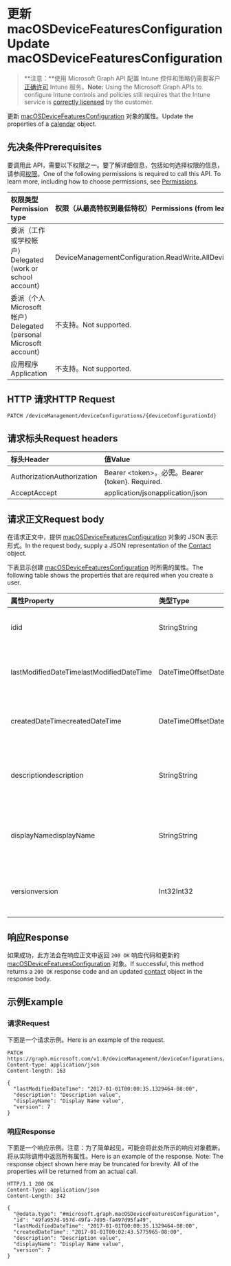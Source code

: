 # <a name="update-macosdevicefeaturesconfiguration"></a><span data-ttu-id="f7cb4-101">更新 macOSDeviceFeaturesConfiguration</span><span class="sxs-lookup"><span data-stu-id="f7cb4-101">Update macOSDeviceFeaturesConfiguration</span></span>

> <span data-ttu-id="f7cb4-102">**注意：**使用 Microsoft Graph API 配置 Intune 控件和策略仍需要客户[正确许可](https://go.microsoft.com/fwlink/?linkid=839381) Intune 服务。</span><span class="sxs-lookup"><span data-stu-id="f7cb4-102">**Note:** Using the Microsoft Graph APIs to configure Intune controls and policies still requires that the Intune service is [correctly licensed](https://go.microsoft.com/fwlink/?linkid=839381) by the customer.</span></span>

<span data-ttu-id="f7cb4-103">更新 [macOSDeviceFeaturesConfiguration](../resources/intune_deviceconfig_macosdevicefeaturesconfiguration.md) 对象的属性。</span><span class="sxs-lookup"><span data-stu-id="f7cb4-103">Update the properties of a [calendar](../resources/intune_deviceconfig_macosdevicefeaturesconfiguration.md) object.</span></span>
## <a name="prerequisites"></a><span data-ttu-id="f7cb4-104">先决条件</span><span class="sxs-lookup"><span data-stu-id="f7cb4-104">Prerequisites</span></span>
<span data-ttu-id="f7cb4-p101">要调用此 API，需要以下权限之一。要了解详细信息，包括如何选择权限的信息，请参阅[权限](../../../concepts/permissions_reference.md)。</span><span class="sxs-lookup"><span data-stu-id="f7cb4-p101">One of the following permissions is required to call this API. To learn more, including how to choose permissions, see [Permissions](../../../concepts/permissions_reference.md).</span></span>

|<span data-ttu-id="f7cb4-107">权限类型</span><span class="sxs-lookup"><span data-stu-id="f7cb4-107">Permission type</span></span>|<span data-ttu-id="f7cb4-108">权限（从最高特权到最低特权）</span><span class="sxs-lookup"><span data-stu-id="f7cb4-108">Permissions (from least to most privileged)</span></span>|
|:---|:---|
|<span data-ttu-id="f7cb4-109">委派（工作或学校帐户）</span><span class="sxs-lookup"><span data-stu-id="f7cb4-109">Delegated (work or school account)</span></span>|<span data-ttu-id="f7cb4-110">DeviceManagementConfiguration.ReadWrite.All</span><span class="sxs-lookup"><span data-stu-id="f7cb4-110">DeviceManagementConfiguration.ReadWrite.All</span></span>|
|<span data-ttu-id="f7cb4-111">委派（个人 Microsoft 帐户）</span><span class="sxs-lookup"><span data-stu-id="f7cb4-111">Delegated (personal Microsoft account)</span></span>|<span data-ttu-id="f7cb4-112">不支持。</span><span class="sxs-lookup"><span data-stu-id="f7cb4-112">Not supported.</span></span>|
|<span data-ttu-id="f7cb4-113">应用程序</span><span class="sxs-lookup"><span data-stu-id="f7cb4-113">Application</span></span>|<span data-ttu-id="f7cb4-114">不支持。</span><span class="sxs-lookup"><span data-stu-id="f7cb4-114">Not supported.</span></span>|

## <a name="http-request"></a><span data-ttu-id="f7cb4-115">HTTP 请求</span><span class="sxs-lookup"><span data-stu-id="f7cb4-115">HTTP Request</span></span>
<!-- {
  "blockType": "ignored"
}
-->
``` http
PATCH /deviceManagement/deviceConfigurations/{deviceConfigurationId}
```

## <a name="request-headers"></a><span data-ttu-id="f7cb4-116">请求标头</span><span class="sxs-lookup"><span data-stu-id="f7cb4-116">Request headers</span></span>
|<span data-ttu-id="f7cb4-117">标头</span><span class="sxs-lookup"><span data-stu-id="f7cb4-117">Header</span></span>|<span data-ttu-id="f7cb4-118">值</span><span class="sxs-lookup"><span data-stu-id="f7cb4-118">Value</span></span>|
|:---|:---|
|<span data-ttu-id="f7cb4-119">Authorization</span><span class="sxs-lookup"><span data-stu-id="f7cb4-119">Authorization</span></span>|<span data-ttu-id="f7cb4-120">Bearer &lt;token&gt;。必需。</span><span class="sxs-lookup"><span data-stu-id="f7cb4-120">Bearer {token}. Required.</span></span>|
|<span data-ttu-id="f7cb4-121">Accept</span><span class="sxs-lookup"><span data-stu-id="f7cb4-121">Accept</span></span>|<span data-ttu-id="f7cb4-122">application/json</span><span class="sxs-lookup"><span data-stu-id="f7cb4-122">application/json</span></span>|

## <a name="request-body"></a><span data-ttu-id="f7cb4-123">请求正文</span><span class="sxs-lookup"><span data-stu-id="f7cb4-123">Request body</span></span>
<span data-ttu-id="f7cb4-124">在请求正文中，提供 [macOSDeviceFeaturesConfiguration](../resources/intune_deviceconfig_macosdevicefeaturesconfiguration.md) 对象的 JSON 表示形式。</span><span class="sxs-lookup"><span data-stu-id="f7cb4-124">In the request body, supply a JSON representation of the [Contact](../resources/intune_deviceconfig_macosdevicefeaturesconfiguration.md) object.</span></span>

<span data-ttu-id="f7cb4-125">下表显示创建 [macOSDeviceFeaturesConfiguration](../resources/intune_deviceconfig_macosdevicefeaturesconfiguration.md) 时所需的属性。</span><span class="sxs-lookup"><span data-stu-id="f7cb4-125">The following table shows the properties that are required when you create a user.</span></span>

|<span data-ttu-id="f7cb4-126">属性</span><span class="sxs-lookup"><span data-stu-id="f7cb4-126">Property</span></span>|<span data-ttu-id="f7cb4-127">类型</span><span class="sxs-lookup"><span data-stu-id="f7cb4-127">Type</span></span>|<span data-ttu-id="f7cb4-128">说明</span><span class="sxs-lookup"><span data-stu-id="f7cb4-128">Description</span></span>|
|:---|:---|:---|
|<span data-ttu-id="f7cb4-129">id</span><span class="sxs-lookup"><span data-stu-id="f7cb4-129">id</span></span>|<span data-ttu-id="f7cb4-130">String</span><span class="sxs-lookup"><span data-stu-id="f7cb4-130">String</span></span>|<span data-ttu-id="f7cb4-131">实体的键。</span><span class="sxs-lookup"><span data-stu-id="f7cb4-131">Key of the setting.</span></span> <span data-ttu-id="f7cb4-132">继承自 [deviceConfiguration](../resources/intune_deviceconfig_deviceconfiguration.md)</span><span class="sxs-lookup"><span data-stu-id="f7cb4-132">Inherited from [deviceConfiguration](../resources/intune_deviceconfig_deviceconfiguration.md)</span></span>|
|<span data-ttu-id="f7cb4-133">lastModifiedDateTime</span><span class="sxs-lookup"><span data-stu-id="f7cb4-133">lastModifiedDateTime</span></span>|<span data-ttu-id="f7cb4-134">DateTimeOffset</span><span class="sxs-lookup"><span data-stu-id="f7cb4-134">DateTimeOffset</span></span>|<span data-ttu-id="f7cb4-135">上次修改对象的日期/时间。</span><span class="sxs-lookup"><span data-stu-id="f7cb4-135">Indicates the date the object was last modified.</span></span> <span data-ttu-id="f7cb4-136">继承自 [deviceConfiguration](../resources/intune_deviceconfig_deviceconfiguration.md)</span><span class="sxs-lookup"><span data-stu-id="f7cb4-136">Inherited from [deviceConfiguration](../resources/intune_deviceconfig_deviceconfiguration.md)</span></span>|
|<span data-ttu-id="f7cb4-137">createdDateTime</span><span class="sxs-lookup"><span data-stu-id="f7cb4-137">createdDateTime</span></span>|<span data-ttu-id="f7cb4-138">DateTimeOffset</span><span class="sxs-lookup"><span data-stu-id="f7cb4-138">DateTimeOffset</span></span>|<span data-ttu-id="f7cb4-139">创建对象的日期/时间。</span><span class="sxs-lookup"><span data-stu-id="f7cb4-139">DateTime the object was created.</span></span> <span data-ttu-id="f7cb4-140">继承自 [deviceConfiguration](../resources/intune_deviceconfig_deviceconfiguration.md)</span><span class="sxs-lookup"><span data-stu-id="f7cb4-140">Inherited from [deviceConfiguration](../resources/intune_deviceconfig_deviceconfiguration.md)</span></span>|
|<span data-ttu-id="f7cb4-141">description</span><span class="sxs-lookup"><span data-stu-id="f7cb4-141">description</span></span>|<span data-ttu-id="f7cb4-142">String</span><span class="sxs-lookup"><span data-stu-id="f7cb4-142">String</span></span>|<span data-ttu-id="f7cb4-143">管理员提供的设备配置的说明。</span><span class="sxs-lookup"><span data-stu-id="f7cb4-143">Admin provided description of the Device Configuration.</span></span> <span data-ttu-id="f7cb4-144">继承自 [deviceConfiguration](../resources/intune_deviceconfig_deviceconfiguration.md)</span><span class="sxs-lookup"><span data-stu-id="f7cb4-144">Inherited from [deviceConfiguration](../resources/intune_deviceconfig_deviceconfiguration.md)</span></span>|
|<span data-ttu-id="f7cb4-145">displayName</span><span class="sxs-lookup"><span data-stu-id="f7cb4-145">displayName</span></span>|<span data-ttu-id="f7cb4-146">String</span><span class="sxs-lookup"><span data-stu-id="f7cb4-146">String</span></span>|<span data-ttu-id="f7cb4-147">管理员提供的设备配置的名称。</span><span class="sxs-lookup"><span data-stu-id="f7cb4-147">Admin provided name of the device configuration.</span></span> <span data-ttu-id="f7cb4-148">继承自 [deviceConfiguration](../resources/intune_deviceconfig_deviceconfiguration.md)</span><span class="sxs-lookup"><span data-stu-id="f7cb4-148">Inherited from [deviceConfiguration](../resources/intune_deviceconfig_deviceconfiguration.md)</span></span>|
|<span data-ttu-id="f7cb4-149">version</span><span class="sxs-lookup"><span data-stu-id="f7cb4-149">version</span></span>|<span data-ttu-id="f7cb4-150">Int32</span><span class="sxs-lookup"><span data-stu-id="f7cb4-150">Int32</span></span>|<span data-ttu-id="f7cb4-151">设备配置的版本。</span><span class="sxs-lookup"><span data-stu-id="f7cb4-151">Version of the device configuration.</span></span> <span data-ttu-id="f7cb4-152">继承自 [deviceConfiguration](../resources/intune_deviceconfig_deviceconfiguration.md)</span><span class="sxs-lookup"><span data-stu-id="f7cb4-152">Inherited from [deviceConfiguration](../resources/intune_deviceconfig_deviceconfiguration.md)</span></span>|



## <a name="response"></a><span data-ttu-id="f7cb4-153">响应</span><span class="sxs-lookup"><span data-stu-id="f7cb4-153">Response</span></span>
<span data-ttu-id="f7cb4-154">如果成功，此方法会在响应正文中返回 `200 OK` 响应代码和更新的 [macOSDeviceFeaturesConfiguration](../resources/intune_deviceconfig_macosdevicefeaturesconfiguration.md) 对象。</span><span class="sxs-lookup"><span data-stu-id="f7cb4-154">If successful, this method returns a `200 OK` response code and an updated [contact](../resources/intune_deviceconfig_macosdevicefeaturesconfiguration.md) object in the response body.</span></span>

## <a name="example"></a><span data-ttu-id="f7cb4-155">示例</span><span class="sxs-lookup"><span data-stu-id="f7cb4-155">Example</span></span>
### <a name="request"></a><span data-ttu-id="f7cb4-156">请求</span><span class="sxs-lookup"><span data-stu-id="f7cb4-156">Request</span></span>
<span data-ttu-id="f7cb4-157">下面是一个请求示例。</span><span class="sxs-lookup"><span data-stu-id="f7cb4-157">Here is an example of the request.</span></span>
``` http
PATCH https://graph.microsoft.com/v1.0/deviceManagement/deviceConfigurations/{deviceConfigurationId}
Content-type: application/json
Content-length: 163

{
  "lastModifiedDateTime": "2017-01-01T00:00:35.1329464-08:00",
  "description": "Description value",
  "displayName": "Display Name value",
  "version": 7
}
```

### <a name="response"></a><span data-ttu-id="f7cb4-158">响应</span><span class="sxs-lookup"><span data-stu-id="f7cb4-158">Response</span></span>
<span data-ttu-id="f7cb4-p108">下面是一个响应示例。注意：为了简单起见，可能会将此处所示的响应对象截断。将从实际调用中返回所有属性。</span><span class="sxs-lookup"><span data-stu-id="f7cb4-p108">Here is an example of the response. Note: The response object shown here may be truncated for brevity. All of the properties will be returned from an actual call.</span></span>
``` http
HTTP/1.1 200 OK
Content-Type: application/json
Content-Length: 342

{
  "@odata.type": "#microsoft.graph.macOSDeviceFeaturesConfiguration",
  "id": "49fa957d-957d-49fa-7d95-fa497d95fa49",
  "lastModifiedDateTime": "2017-01-01T00:00:35.1329464-08:00",
  "createdDateTime": "2017-01-01T00:02:43.5775965-08:00",
  "description": "Description value",
  "displayName": "Display Name value",
  "version": 7
}
```



